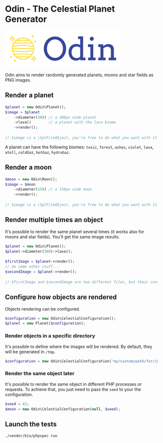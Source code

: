 # Odin - The Celestial Planet Generator

![](odin-logo.png)

Odin aims to render randomly generated planets, moons and star fields as PNG images.

## Render a planet

```php
$planet = new Odin\Planet();
$image = $planet
    ->diameter(300) // a 300px wide planet
    ->lava()        // a planet with the lava biome
    ->render();
    
// $image is a \SplFileObject, you're free to do what you want with it
```

A planet can have the following biomes: `toxic`, `forest`, `ashes`, `violet`, `lava`, `atoll`, `coldGaz`, `hotGaz`, `hydroGaz`.  


## Render a moon

```php
$moon = new Odin\Moon();
$image = $moon
    ->diameter(150) // a 150px wide moon
    ->render();
    
// $image is a \SplFileObject, you're free to do what you want with it
```

## Render multiple times an object

It's possible to render the same planet several times (it works also for moons and star fields). You'll get the same image results.

```php
$planet = new Odin\Planet();
$planet->diameter(300)->lava();

$firstImage = $planet->render();
// do some other stuff...
$secondImage = $planet->render();

// $firstImage and $secondImage are two different files, but their content are identical
```

## Configure how objects are rendered

Objects rendering can be configured. 

```php
$configuration = new Odin\CelestialConfiguration();
$planet = new Planet($configuration);
```

### Render objects in a specific directory

It's possible to define where the images will be rendered. By default, they will be generated in `/tmp`.

```php
$configuration = new Odin\CelestialConfiguration('my/custom/path/for/images');
```

### Render the same object later

It's possible to render the same object in different PHP processes or requests. To achieve that, you just need to pass the `seed` to your the configuration.

```php
$seed = 42;
$moon = new Odin\CelestialConfiguration(null, $seed);
```

## Launch the tests

```bash
./vendor/bin/phpspec run
```
